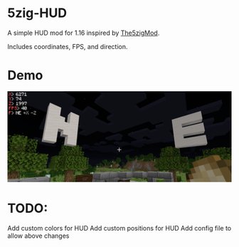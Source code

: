 # 5zig-HUD
A simple HUD mod for 1.16 inspired by [The5zigMod](https://github.com/5zig-reborn/The-5zig-Mod).

Includes coordinates, FPS, and direction.

# Demo
![HUD Demo](https://github.com/varun-dhar/5zig-HUD/raw/main/demo.png)

# TODO:
Add custom colors for HUD
Add custom positions for HUD
Add config file to allow above changes
